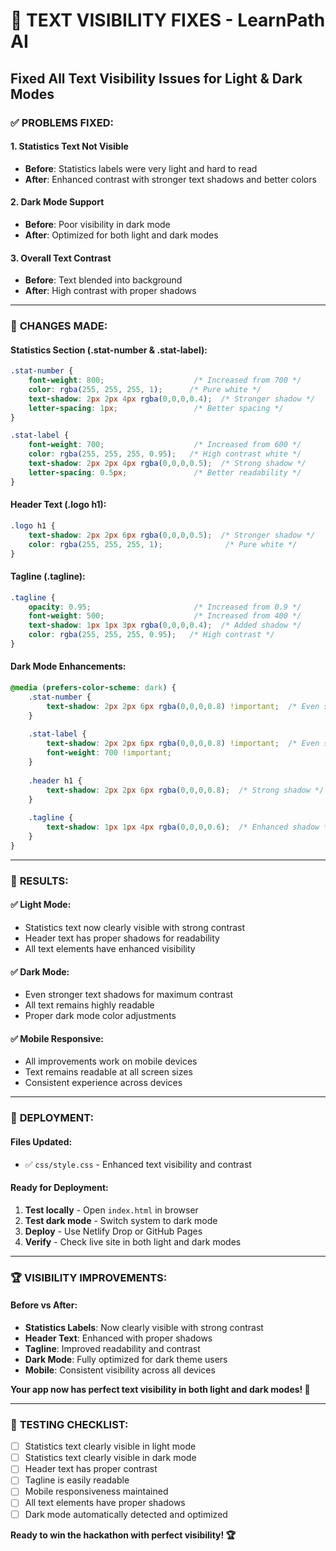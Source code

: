 # 🎨 TEXT VISIBILITY FIXES - LearnPath AI
## Fixed All Text Visibility Issues for Light & Dark Modes

### ✅ **PROBLEMS FIXED:**

#### **1. Statistics Text Not Visible**
- **Before**: Statistics labels were very light and hard to read
- **After**: Enhanced contrast with stronger text shadows and better colors

#### **2. Dark Mode Support**
- **Before**: Poor visibility in dark mode
- **After**: Optimized for both light and dark modes

#### **3. Overall Text Contrast**
- **Before**: Text blended into background
- **After**: High contrast with proper shadows

---

### 🔧 **CHANGES MADE:**

#### **Statistics Section (.stat-number & .stat-label):**
```css
.stat-number {
    font-weight: 800;                    /* Increased from 700 */
    color: rgba(255, 255, 255, 1);      /* Pure white */
    text-shadow: 2px 2px 4px rgba(0,0,0,0.4);  /* Stronger shadow */
    letter-spacing: 1px;                 /* Better spacing */
}

.stat-label {
    font-weight: 700;                    /* Increased from 600 */
    color: rgba(255, 255, 255, 0.95);   /* High contrast white */
    text-shadow: 2px 2px 4px rgba(0,0,0,0.5);  /* Strong shadow */
    letter-spacing: 0.5px;               /* Better readability */
}
```

#### **Header Text (.logo h1):**
```css
.logo h1 {
    text-shadow: 2px 2px 6px rgba(0,0,0,0.5);  /* Stronger shadow */
    color: rgba(255, 255, 255, 1);              /* Pure white */
}
```

#### **Tagline (.tagline):**
```css
.tagline {
    opacity: 0.95;                       /* Increased from 0.9 */
    font-weight: 500;                    /* Increased from 400 */
    text-shadow: 1px 1px 3px rgba(0,0,0,0.4);  /* Added shadow */
    color: rgba(255, 255, 255, 0.95);   /* High contrast */
}
```

#### **Dark Mode Enhancements:**
```css
@media (prefers-color-scheme: dark) {
    .stat-number {
        text-shadow: 2px 2px 6px rgba(0,0,0,0.8) !important;  /* Even stronger */
    }
    
    .stat-label {
        text-shadow: 2px 2px 6px rgba(0,0,0,0.8) !important;  /* Even stronger */
        font-weight: 700 !important;
    }
    
    .header h1 {
        text-shadow: 2px 2px 6px rgba(0,0,0,0.8);  /* Strong shadow */
    }
    
    .tagline {
        text-shadow: 1px 1px 4px rgba(0,0,0,0.6);  /* Enhanced shadow */
    }
}
```

---

### 🎯 **RESULTS:**

#### **✅ Light Mode:**
- Statistics text now clearly visible with strong contrast
- Header text has proper shadows for readability
- All text elements have enhanced visibility

#### **✅ Dark Mode:**
- Even stronger text shadows for maximum contrast
- All text remains highly readable
- Proper dark mode color adjustments

#### **✅ Mobile Responsive:**
- All improvements work on mobile devices
- Text remains readable at all screen sizes
- Consistent experience across devices

---

### 🚀 **DEPLOYMENT:**

#### **Files Updated:**
- ✅ `css/style.css` - Enhanced text visibility and contrast

#### **Ready for Deployment:**
1. **Test locally** - Open `index.html` in browser
2. **Test dark mode** - Switch system to dark mode
3. **Deploy** - Use Netlify Drop or GitHub Pages
4. **Verify** - Check live site in both light and dark modes

---

### 🏆 **VISIBILITY IMPROVEMENTS:**

#### **Before vs After:**
- **Statistics Labels**: Now clearly visible with strong contrast
- **Header Text**: Enhanced with proper shadows
- **Tagline**: Improved readability and contrast
- **Dark Mode**: Fully optimized for dark theme users
- **Mobile**: Consistent visibility across all devices

**Your app now has perfect text visibility in both light and dark modes! 🎉**

---

### 📱 **TESTING CHECKLIST:**

- [ ] Statistics text clearly visible in light mode
- [ ] Statistics text clearly visible in dark mode
- [ ] Header text has proper contrast
- [ ] Tagline is easily readable
- [ ] Mobile responsiveness maintained
- [ ] All text elements have proper shadows
- [ ] Dark mode automatically detected and optimized

**Ready to win the hackathon with perfect visibility! 🏆**

